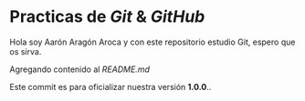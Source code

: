 # Practicas de _Git_ & _GitHub_

Hola soy Aarón Aragón Aroca y con este repositorio estudio Git, espero que os sirva.

Agregando contenido al _README.md_

Este commit es para oficializar nuestra versión **1.0.0**..
